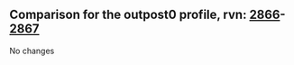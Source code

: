 ## Comparison for the outpost0 profile, rvn: [2866](https://github.com/PRO100KatYT/FortniteProfileRevisions/tree/main/profiles/outpost0/2866%20outpost0.json)-[2867](https://github.com/PRO100KatYT/FortniteProfileRevisions/tree/main/profiles/outpost0/2867%20outpost0.json)

No changes
